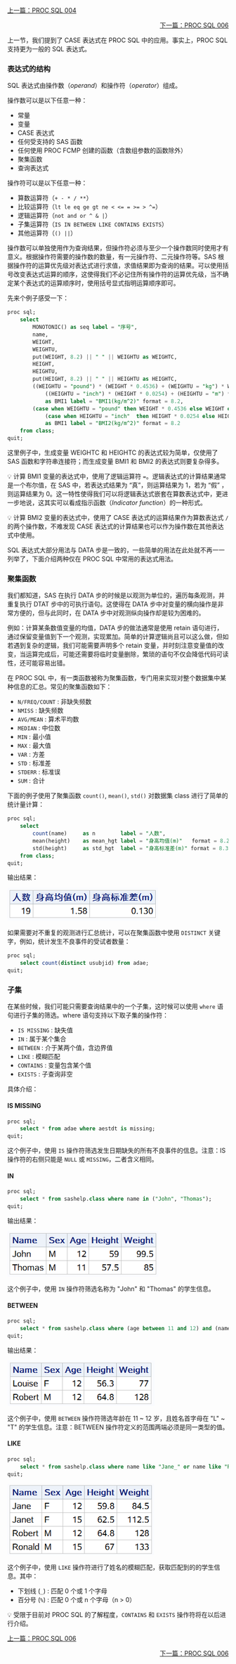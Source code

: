 <p align="left">
    <a href="./PROC SQL 004.md">
        上一篇：PROC SQL 004
    </a>
</p>

<p align="right">
    <a href="./PROC SQL 006.md">
        下一篇：PROC SQL 006
    </a>
</p>

上一节，我们提到了 CASE 表达式在 PROC SQL 中的应用。事实上，PROC SQL 支持更为一般的 SQL 表达式。

### 表达式的结构

SQL 表达式由操作数（*operand*）和操作符（*operator*）组成。

操作数可以是以下任意一种：

- 常量
- 变量
- CASE 表达式
- 任何受支持的 SAS 函数
- 任何使用 PROC FCMP 创建的函数（含数组参数的函数除外）
- 聚集函数
- 查询表达式

操作符可以是以下任意一种：

- 算数运算符（`+ - * / **`）
- 比较运算符（`lt le eq ge gt ne < <= = >= > ^=`）
- 逻辑运算符（`not and or ^ & |`）
- 子集运算符（`IS IN BETWEEN LIKE CONTAINS EXISTS`）
- 其他运算符（`() ||`）

操作数可以单独使用作为查询结果，但操作符必须与至少一个操作数同时使用才有意义。根据操作符需要的操作数的数量，有一元操作符、二元操作符等。SAS 根据操作符的运算优先级对表达式进行求值，求值结果即为查询的结果。可以使用括号改变表达式运算的顺序，这使得我们不必记住所有操作符的运算优先级，当不确定某个表达式的运算顺序时，使用括号显式指明运算顺序即可。

先来个例子感受一下：

```sql
proc sql;
    select
        MONOTONIC() as seq label = "序号",
        name,
        WEIGHT,
        WEIGHTU,
        put(WEIGHT, 8.2) || " " || WEIGHTU as WEIGHTC,
        HEIGHT,
        HEIGHTU,
        put(HEIGHT, 8.2) || " " || HEIGHTU as HEIGHTC,
        ((WEIGHTU = "pound") * (WEIGHT * 0.4536) + (WEIGHTU = "kg") * WEIGHT) /
            ((HEIGHTU = "inch") * (HEIGHT * 0.0254) + (HEIGHTU = "m") * HEIGHT) ** 2
            as BMI1 label = "BMI1(kg/m^2)" format = 8.2,
        (case when WEIGHTU = "pound" then WEIGHT * 0.4536 else WEIGHT end) /
            (case when HEIGHTU = "inch"  then HEIGHT * 0.0254 else HEIGHT end) ** 2
            as BMI1 label = "BMI2(kg/m^2)" format = 8.2
    from class;
quit;
```

这里例子中，生成变量 WEIGHTC 和 HEIGHTC 的表达式较为简单，仅使用了 SAS 函数和字符串连接符；而生成变量 BMI1 和 BMI2 的表达式则要复杂得多。

💡 计算 BMI1 变量的表达式中，使用了逻辑运算符 `=`。逻辑表达式的计算结果通常是一个布尔值，在 SAS 中，若表达式结果为 “真”，则运算结果为 1，若为 “假” ，则运算结果为 0。这一特性使得我们可以将逻辑表达式嵌套在算数表达式中，更进一步地说，这其实可以看成指示函数（*Indicator function*）的一种形式。

💡 计算 BMI2 变量的表达式中，使用了 CASE 表达式的运算结果作为算数表达式 `/` 的两个操作数，不难发现 CASE 表达式的计算结果也可以作为操作数在其他表达式中使用。

SQL 表达式大部分用法与 DATA 步是一致的，一些简单的用法在此处就不再一一列举了，下面介绍两种仅在 PROC SQL 中常用的表达式用法。

### 聚集函数
我们都知道，SAS 在执行 DATA 步的时候是以观测为单位的，遍历每条观测，并重复执行 DTAT 步中的可执行语句。这使得在 DATA 步中对变量的横向操作是非常方便的，但与此同时，在 DATA 步中对观测纵向操作却是较为困难的。

例如：计算某条数值变量的均值，DATA 步的做法通常是使用 retain 语句进行，通过保留变量值到下一个观测，实现累加。简单的计算逻辑尚且可以这么做，但如若遇到复杂的逻辑，我们可能需要声明多个 retain 变量，并时刻注意变量值的改变，当运算完成后，可能还需要将临时变量删除，繁琐的语句不仅会降低代码可读性，还可能容易出错。

在 PROC SQL 中，有一类函数被称为聚集函数，专门用来实现对整个数据集中某种信息的汇总。常见的聚集函数如下：

- `N/FREQ/COUNT` : 非缺失频数
- `NMISS` : 缺失频数
- `AVG/MEAN` : 算术平均数
- `MEDIAN` : 中位数
- `MIN` : 最小值
- `MAX` : 最大值
- `VAR` : 方差
- `STD` : 标准差
- `STDERR` : 标准误
- `SUM` : 合计

下面的例子使用了聚集函数 `count()`, `mean()`, `std()` 对数据集 class 进行了简单的统计量计算：

```sql
proc sql;
    select
        count(name)     as n        label = "人数",
        mean(height)    as mean_hgt label = "身高均值(m)"   format = 8.2,
        std(height)     as std_hgt  label = "身高标准差(m)" format = 8.3
    from class;
quit;
```

输出结果：

![img](./img/PROC%20SQL%20005/aggregate-function.png)

如果需要对不重复的观测进行汇总统计，可以在聚集函数中使用 `DISTINCT` 关键字，例如，统计发生不良事件的受试者数量：
```sql
proc sql;
    select count(distinct usubjid) from adae;
quit;
```

### 子集
在某些时候，我们可能只需要查询结果中的一个子集，这时候可以使用 `where` 语句进行子集的筛选。where 语句支持以下取子集的操作符：

- `IS MISSING` : 缺失值
- `IN` : 属于某个集合
- `BETWEEN` : 介于某两个值，含边界值
- `LIKE` : 模糊匹配
- `CONTAINS` : 变量包含某个值
- `EXISTS` : 子查询非空


具体介绍：

#### IS MISSING
```sql
proc sql;
    select * from adae where aestdt is missing;
quit;
```

这个例子中，使用 `IS` 操作符筛选发生日期缺失的所有不良事件的信息。注意：IS 操作符的右侧只能是 `NULL` 或 `MISSING`，二者含义相同。

#### IN
```sql
proc sql;
    select * from sashelp.class where name in ("John", "Thomas");
quit;
```

输出结果：

![img](./img/PROC%20SQL%20005/subset-in.png)

这个例子中，使用 `IN` 操作符筛选名称为 "John" 和 "Thomas" 的学生信息。

#### BETWEEN
```sql
proc sql;
    select * from sashelp.class where (age between 11 and 12) and (name between "L" and "T");
quit;
```

输出结果：

![img](./img/PROC%20SQL%20005/subset-between.png)

这个例子中，使用 `BETWEEN` 操作符筛选年龄在 11 ~ 12 岁，且姓名首字母在 "L" ~ "T" 的学生信息。注意：BETWEEN 操作符定义的范围两端必须是同一类型的值。

#### LIKE
```sql
proc sql;
    select * from sashelp.class where name like "Jane_" or name like "Ro%";
quit;
```

![img](./img/PROC%20SQL%20005/subset-like.png)

这个例子中，使用 `LIKE` 操作符进行了姓名的模糊匹配，获取匹配到的的学生信息。其中：

- 下划线 (`_`) : 匹配 0 个或 1 个字母
- 百分号 (`%`) : 匹配 0 个或 n 个字母（n > 0）

💡 受限于目前对 PROC SQL 的了解程度，`CONTAINS` 和 `EXISTS` 操作符将在以后进行介绍。

<p align="left">
    <a href="./PROC SQL 006.md">
        上一篇：PROC SQL 006
    </a>
</p>

<p align="right">
    <a href="./PROC SQL 006.md">
        下一篇：PROC SQL 006
    </a>
</p>